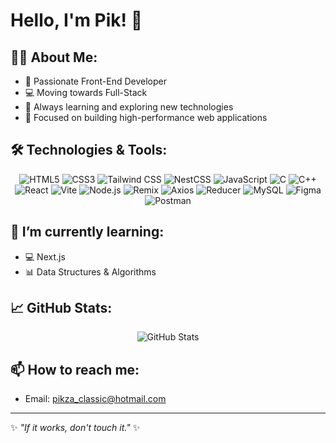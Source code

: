 # Hello, I'm Pik! 👋

## 👨‍💻 About Me:
- 🚀 Passionate Front-End Developer
- 💻 Moving towards Full-Stack
- 🧠 Always learning and exploring new technologies
- 🎯 Focused on building high-performance web applications

## 🛠️ Technologies & Tools:
<p align="center">
  <!-- HTML -->
  <img src="https://img.shields.io/badge/HTML5-E34F26?style=for-the-badge&logo=html5&logoColor=white" alt="HTML5" />
  <!-- CSS -->
  <img src="https://img.shields.io/badge/CSS3-1572B6?style=for-the-badge&logo=css3&logoColor=white" alt="CSS3" />
  <!-- Tailwind CSS -->
  <img src="https://img.shields.io/badge/Tailwind_CSS-38B2AC?style=for-the-badge&logo=tailwind-css&logoColor=white" alt="Tailwind CSS" />
  <!-- NestCSS -->
  <img src="https://img.shields.io/badge/NestCSS-F06529?style=for-the-badge&logo=css3&logoColor=white" alt="NestCSS" />
  <!-- JavaScript -->
  <img src="https://img.shields.io/badge/JavaScript-323330?style=for-the-badge&logo=javascript&logoColor=F7DF1E" alt="JavaScript" />
  <!-- C -->
  <img src="https://img.shields.io/badge/C-A8B9CC?style=for-the-badge&logo=c&logoColor=white" alt="C" />
  <!-- C++ -->
  <img src="https://img.shields.io/badge/C++-00599C?style=for-the-badge&logo=cplusplus&logoColor=white" alt="C++" />
  <!-- React -->
  <img src="https://img.shields.io/badge/React-20232A?style=for-the-badge&logo=react&logoColor=61DAFB" alt="React" />
  <!-- Vite -->
  <img src="https://img.shields.io/badge/Vite-646CFF?style=for-the-badge&logo=vite&logoColor=white" alt="Vite" />
  <!-- Node.js -->
  <img src="https://img.shields.io/badge/Node.js-43853D?style=for-the-badge&logo=node.js&logoColor=white" alt="Node.js" />
  <!-- Remix -->
  <img src="https://img.shields.io/badge/Remix-000000?style=for-the-badge&logo=remix&logoColor=white" alt="Remix" />
  <!-- Axios -->
  <img src="https://img.shields.io/badge/Axios-5A29E4?style=for-the-badge&logo=axios&logoColor=white" alt="Axios" />
  <!-- Reducer -->
  <img src="https://img.shields.io/badge/Reducer-764ABC?style=for-the-badge&logo=redux&logoColor=white" alt="Reducer" />
  <!-- MySQL -->
  <img src="https://img.shields.io/badge/MySQL-4479A1?style=for-the-badge&logo=mysql&logoColor=white" alt="MySQL" />
  <!-- Figma -->
  <img src="https://img.shields.io/badge/Figma-F24E1E?style=for-the-badge&logo=figma&logoColor=white" alt="Figma" />
  <!-- Postman -->
  <img src="https://img.shields.io/badge/Postman-FF6C37?style=for-the-badge&logo=postman&logoColor=white" alt="Postman" />
</p>

## 🌱 I’m currently learning:
- 💻 Next.js
- 📊 Data Structures & Algorithms

## 📈 GitHub Stats:
<p align="center">
  <img src="https://github-readme-stats.vercel.app/api?username=properza&show_icons=true&theme=tokyonight" alt="GitHub Stats" />
</p>

## 📫 How to reach me:
- Email: pikza_classic@hotmail.com

---
✨ *"If it works, don't touch it."* ✨
